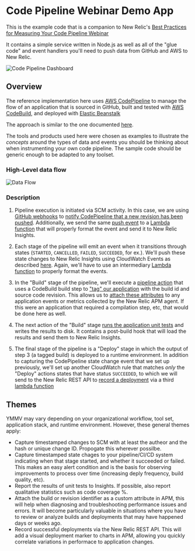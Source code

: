 # Code Pipeline Webinar Demo App
This is the example code that is a companion to New Relic's [Best Practices for Measuring Your Code Pipeline Webinar](https://newrelic.com/webinar/best-practices-code-pipeline-180912)

It contains a simple service written in Node.js as well as all of the "glue code" and event handlers you'll need to push data from GitHub and AWS to New Relic.

![Code Pipeline Dashboard](./images/code_pipeline_dashboard.png)

## Overview
The reference implementation here uses [AWS CodePipeline](https://aws.amazon.com/codepipeline/) to manage the flow of an application that is sourced in GitHub, built and tested with [AWS CodeBuild](https://aws.amazon.com/codebuild/), and deployed with [Elastic Beanstalk](https://aws.amazon.com/elasticbeanstalk/)

The approach is similar to the one documented [here](https://docs.aws.amazon.com/codebuild/latest/userguide/how-to-create-pipeline.html).

The tools and products used here were chosen as examples to illustrate the _concepts_ around the types of data and events you should be thinking about when instrumenting your own code pipeline.  The sample code should be generic enough to be adapted to any toolset.

### High-Level data flow

![Data Flow](./images/code_pipeline_dataflow.png)

### Description
1. Pipeline execution is initiated via SCM activity.  In this case, we are using [GitHub webhooks](https://developer.github.com/webhooks/) to [notify CodePipeline that a new revision has been pushed](https://docs.aws.amazon.com/codepipeline/latest/userguide/pipelines-webhooks-migration.html).  Additionally, we send the same [push event](https://developer.github.com/v3/activity/events/types/#pushevent) to a [Lambda function](./pipelines/aws/lambda/code-pipeline-to-insights.js) that will properly format the event and send it to New Relic Insights.

2. Each stage of the pipeline will emit an event when it transitions through states (`STARTED`, `CANCELLED`, `FAILED`, `SUCCEEDED`, for ex.).  We'll push these state changes to New Relic Insights using CloudWatch Events as described [here](https://docs.aws.amazon.com/codepipeline/latest/userguide/detect-state-changes-cloudwatch-events.html). Again, we'll have to use an intermediary [Lambda function](./pipelines/aws/lambda/code-pipeline-to-insights.js) to properly format the events.

3. In the "Build" stage of the pipeline, we'll execute a [pipeline action](https://docs.aws.amazon.com/codepipeline/latest/userguide/actions.html) that uses a CodeBuild build step to ["tag" our application](./pipelines/aws/buildspecs/tag-source.yml) with the build id and source code revision.  This allows us to [attach these attributes](./server.js#L36) to any application events or metrics collected by the New Relic APM agent.  If this were an application that required a compilation step, etc, that would be done here as well.

4. The next action of the "Build" stage [runs the application unit tests](./aws/buildspecs/unit-tests.yml) and writes the results to disk. It contains a post-build hook that will load the results and send them to New Relic Insights.

5. The final stage of the pipeline is a "Deploy" stage in which the output of step 3 (a tagged build) is deployed to a runtime environment. In addition to capturing the CodePipeline state change event that we set up previously, we'll set up another CloudWatch rule that matches _only_ the "Deploy" actions states that have status `SUCCEEDED`, to which we will send to the New Relic REST API to [record a deployment](https://docs.newrelic.com/docs/apm/new-relic-apm/maintenance/record-deployments) via a third [lambda function](./pipelines/aws/lambda/code-pipeline-deploy-marker.js)

## Themes
YMMV may vary depending on your organizational workflow, tool set, application stack, and runtime environment. However, these general themes apply:
- Capture timestamped changes to SCM with at least the autheor and the hash or unique change ID.  Propogate this wherever possilbe.
- Capture timestamped state chages to your pipeline/CI/CD system indicating when that stage started, and whether it succeeded or failed.  This makes an easy alert condition and is the basis for observing improvements to process over time (increasing deply frequency, build quality, etc).
- Report the results of unit tests to Insights.  If possible, also report qualitative statistics such as code coverage %.
- Attach the build or revision identifier as a custom attribute in APM, this will help when diagnosing and troubleshooting performance issues and errors.  It will become particularly valuable in situations where you have to review or analyze builds and deployments that may have happened days or weeks ago.
- Record successful deployments via the New Relic REST API.  This will add a visual deployment marker to charts in APM, allowing you quickly correlate variations in performace to application changes. 
